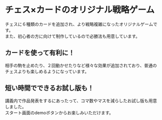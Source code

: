 # チェス×カードのオリジナル戦略ゲーム<br>
チェスに６種類のカードを追加され、より戦略複雑になったオリジナルゲームです。<br>
また、初心者の方に向けて制作しているので必勝法も用意しています。<br>
## カードを使って有利に！<br>
相手の駒を止めたり、２回動かせたりなど様々な効果が追加されており、普通のチェスよりも楽しめるようになっています。
## 短い時間でできるお試し版も！<br>
講義内で作品発表をするにあったって、コマ数やマスを減らしたお試し版も用意しました。<br>
スタート画面のdemoボタンからお楽しみいただけます。
